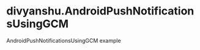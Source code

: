 divyanshu.AndroidPushNotificationsUsingGCM
==========================================

AndroidPushNotificationsUsingGCM example